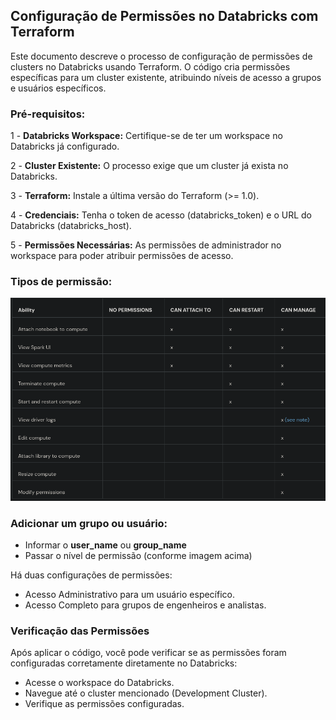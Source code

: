 ## Configuração de Permissões no Databricks com Terraform

Este documento descreve o processo de configuração de permissões de clusters no Databricks usando Terraform. O código cria permissões específicas para um cluster existente, atribuindo níveis de acesso a grupos e usuários específicos.

### Pré-requisitos:

1 - **Databricks Workspace:** Certifique-se de ter um workspace no Databricks já configurado.

2 - **Cluster Existente:** O processo exige que um cluster já exista no Databricks.

3 - **Terraform:** Instale a última versão do Terraform (>= 1.0).

4 - **Credenciais:** Tenha o token de acesso (databricks_token) e o URL do Databricks (databricks_host).

5 - **Permissões Necessárias:** As permissões de administrador no workspace para poder atribuir permissões de acesso.

### Tipos de permissão:

![alt text](image.png)

### Adicionar um grupo ou usuário:

- Informar o **user_name** ou **group_name**
- Passar o nível de permissão (conforme imagem acima)

Há duas configurações de permissões:

- Acesso Administrativo para um usuário específico.
- Acesso Completo para grupos de engenheiros e analistas.

### Verificação das Permissões

Após aplicar o código, você pode verificar se as permissões foram configuradas corretamente diretamente no Databricks:

- Acesse o workspace do Databricks.
- Navegue até o cluster mencionado (Development Cluster).
- Verifique as permissões configuradas.